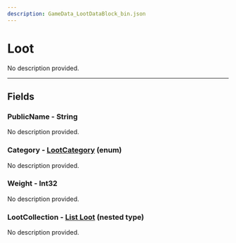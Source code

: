 ```yaml
---
description: GameData_LootDataBlock_bin.json
---
```


# Loot

No description provided.

***

## Fields

### PublicName - String

No description provided.

### Category - [LootCategory](../../enum-types.md#lootcategory) (enum)

No description provided.

### Weight - Int32

No description provided.

### LootCollection - [List Loot](../../nested-types/loot.md) (nested type)

No description provided.
